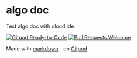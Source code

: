 # algo doc

Test algo doc with cloud ide

[![Gitpod Ready-to-Code](https://img.shields.io/badge/Gitpod-ready--to--code-blue?logo=gitpod)](https://gitpod.io/#https://github.com/psuzzi/algo.doc) 
[![Pull Requests Welcome](https://img.shields.io/badge/PRs-welcome-brightgreen.svg)](http://makeapullrequest.com)

Made with [markdown](https://github.com/adam-p/markdown-here/wiki/Markdown-Cheatsheet) - on [Gitpod](https://www.gitpod.io/)